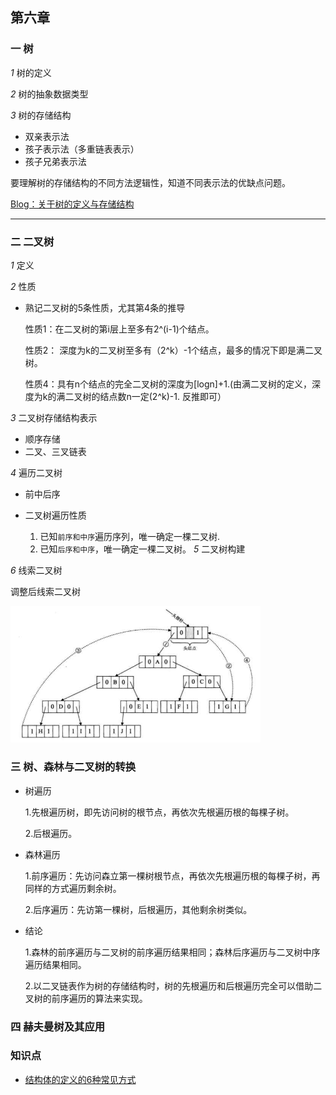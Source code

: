 ## 第六章
### 一  树
*1* 树的定义

*2* 树的抽象数据类型

*3* 树的存储结构
* 双亲表示法
* 孩子表示法（多重链表表示）
* 孩子兄弟表示法

要理解树的存储结构的不同方法逻辑性，知道不同表示法的优缺点问题。

[Blog：关于树的定义与存储结构](https://www.cnblogs.com/rensandao/p/9925310.html)

---
### 二 二叉树
*1* 定义

*2* 性质
* 熟记二叉树的5条性质，尤其第4条的推导

    性质1：在二叉树的第i层上至多有2^(i-1)个结点。
    
    性质2： 深度为k的二叉树至多有（2^k）-1个结点，最多的情况下即是满二叉树。
    
    性质4：具有n个结点的完全二叉树的深度为[logn]+1.(由满二叉树的定义，深度为k的满二叉树的结点数n一定(2^k)-1. 反推即可）
    
*3* 二叉树存储结构表示
* 顺序存储
* 二叉、三叉链表
    
*4* 遍历二叉树
 * 前中后序
 * 二叉树遍历性质
    
    1. 已知`前序和中序`遍历序列，唯一确定一棵二叉树.
    2. 已知`后序和中序`，唯一确定一棵二叉树。
*5* 二叉树构建


*6* 线索二叉树
   
  调整后线索二叉树
  
   <img src="./Images/image.png" width="400px">

### 三 树、森林与二叉树的转换
   * 树遍历
   
     1.先根遍历树，即先访问树的根节点，再依次先根遍历根的每棵子树。
     
     2.后根遍历。
    
   * 森林遍历
   
     1.前序遍历：先访问森立第一棵树根节点，再依次先根遍历根的每棵子树，再同样的方式遍历剩余树。
       
     2.后序遍历：先访第一棵树，后根遍历，其他剩余树类似。
     
   * 结论
   
     1.森林的前序遍历与二叉树的前序遍历结果相同；森林后序遍历与二叉树中序遍历结果相同。
     
     2.以二叉链表作为树的存储结构时，树的先根遍历和后根遍历完全可以借助二叉树的前序遍历的算法来实现。

### 四 赫夫曼树及其应用



### 知识点

 * [结构体的定义的6种常见方式](https://blog.csdn.net/ly666888555/article/details/52206973)
